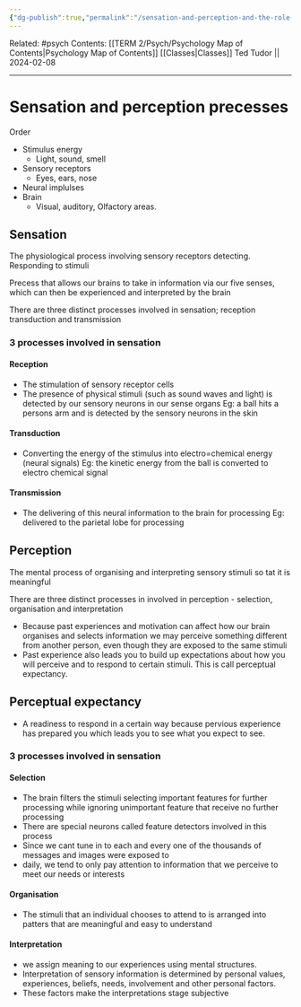 ```yaml
---
{"dg-publish":true,"permalink":"/sensation-and-perception-and-the-role-of-attention-in-memory/"}
---
```


Related: #psych
Contents: [[TERM 2/Psych/Psychology Map of Contents\|Psychology Map of Contents]]
[[Classes\|Classes]]
Ted Tudor || 2024-02-08
***
# Sensation and perception precesses 
Order 
- Stimulus energy 
	- Light, sound, smell
- Sensory receptors 
	- Eyes, ears, nose
- Neural implulses 
- Brain 
	- Visual, auditory, Olfactory areas.

## Sensation
The physiological process involving sensory receptors detecting. Responding to stimuli 

Precess that allows our brains to take in information via our five senses, which can then be experienced and interpreted by the brain 

There are three distinct processes involved in sensation; reception transduction and transmission 

### 3 processes involved in sensation 

#### Reception 
- The stimulation of sensory receptor cells 
- The presence of physical stimuli (such as sound waves and light) is detected by our sensory neurons in our sense organs 
	Eg: a ball hits a persons arm and is detected by the sensory neurons in the skin 

#### Transduction
- Converting the energy of the stimulus into electro=chemical energy (neural signals)
	Eg: the kinetic energy from the ball is converted to electro chemical signal 

#### Transmission 
- The delivering of this neural information to the brain for processing 
	Eg: delivered to the parietal lobe for processing 

## Perception
The mental process of organising and interpreting sensory stimuli so tat it is meaningful 

There are three distinct processes in involved in perception - selection, organisation and interpretation

- Because past experiences and motivation can affect how our brain organises and selects information we may perceive something different from another person, even though they are exposed to the same stimuli
- Past experience also leads you to build up expectations about how you will perceive and to respond to certain stimuli. This is call perceptual expectancy. 

## Perceptual expectancy 
- A readiness to respond in a certain way because pervious experience has prepared you which leads you to see what you expect to see. 

### 3 processes involved in sensation 
#### Selection 
- The brain filters the stimuli selecting important features for further processing while ignoring unimportant feature that receive no further processing 
- There are special neurons called feature detectors involved in this process 
- Since we cant tune in to each and every one of the thousands of messages and images were exposed to 
- daily, we tend to only pay attention to information that we perceive to meet our needs or interests 

#### Organisation 
- The stimuli that an individual chooses to attend to is arranged into patters that are meaningful and easy to understand

#### Interpretation 
-  we assign meaning to our experiences using mental structures. 
- Interpretation of sensory information is determined by personal values, experiences, beliefs, needs, involvement and other personal factors. 
- These factors make the interpretations stage subjective 

